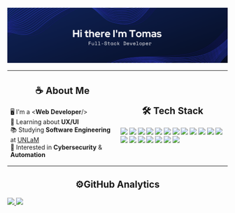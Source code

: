 ![banner](https://github.com/tomassale/tomassale/blob/main/client/public/img/banner/Banner.png?raw=true)

<table>
  <td width='50%'>
  <h2 align='center'>☕​ About Me</h2>

  🖥️ I'm a \<<strong>Web Developer</strong>/> <br/>
  🌱 Learning about <strong>UX/UI</strong>  <br/>
  📚 Studying <strong>Software Engineering</strong> at <a href='https://www.unlam.edu.ar/index.php'>UNLaM</a> <br/>
  🤔 Interested in <strong>Cybersecurity</strong> & <strong>Automation</strong>
  </td>
  <td>
  <h2 align='center'>🛠 Tech Stack</h2>

  <img src="https://img.shields.io/badge/-React-05122A?style=flat&logo=react"/>
  <img src="https://img.shields.io/badge/-Node-05122A?style=flat&logo=node.js"/>
  <img src="https://img.shields.io/badge/-Express-05122A?style=flat&logo=express"/>
  <img src="https://img.shields.io/badge/-MongoDb-05122A?style=flat&logo=mongodb"/>
  <img src="https://img.shields.io/badge/-MySql-05122A?style=flat&logo=mysql"/>
  <img src="https://img.shields.io/badge/-C-05122A?style=flat&logo=c&logoColor=5284FF"/>
  <img src="https://img.shields.io/badge/-JavaScript-05122A?style=flat&logo=javascript"/>
  <img src="https://img.shields.io/badge/-TypeScript-05122A?style=flat&logo=typescript"/>
  <img src="https://img.shields.io/badge/-Python-05122A?style=flat&logo=python"/>
  <img src="https://img.shields.io/badge/-JQuery-05122A?style=flat&logo=jquery"/>
  <img src="https://img.shields.io/badge/-Figma-05122A?style=flat&logo=figma"/>
  <img src="https://img.shields.io/badge/-Photoshop-05122A?style=flat&logo=adobe-photoshop"/>
  <img src="https://img.shields.io/badge/-HTML-05122A?style=flat&logo=HTML5"/>
  <img src="https://img.shields.io/badge/-CSS-05122A?style=flat&logo=CSS3"/>
  <img src="https://img.shields.io/badge/-Bootstrap-05122A?style=flat&logo=bootstrap"/>
  <img src="https://img.shields.io/badge/-Docker-05122A?style=flat&logo=docker"/>
  <img src="https://img.shields.io/badge/-Git-05122A?style=flat&logo=git"/>
  <img src="https://img.shields.io/badge/-Github-05122A?style=flat&logo=github"/>
  <img src="https://img.shields.io/badge/-VS%20Code-05122A?style=flat&logo=visual-studioz&logoColor=007ACC"/>

  </td>
</table>

<h2 align='center'>⚙️GitHub Analytics</h2>
<p>
  <a href="https://github.com/tomassale">
    <img height="180em" src="https://github-readme-stats-eight-theta.vercel.app/api?username=tomassale&show_icons=true&theme=algolia&include_all_commits=true&count_private=true"/>
    <img height="180em" src="https://github-readme-stats-eight-theta.vercel.app/api/top-langs/?username=tomassale&layout=compact&langs_count=8&theme=algolia"/>
  </a>
</p>